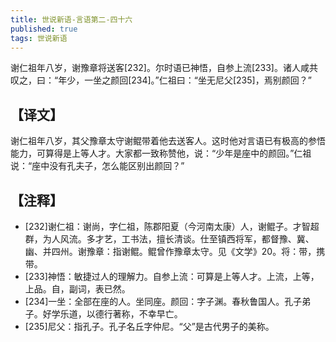 ```yaml
---
title: 世说新语-言语第二-四十六
published: true
tags: 世说新语
---
```


谢仁祖年八岁，谢豫章将送客[232]。尔时语已神悟，自参上流[233]。诸人咸共叹之，曰：“年少，一坐之颜回[234]。”仁祖曰：“坐无尼父[235]，焉别颜回？”

## 【译文】

谢仁祖年八岁，其父豫章太守谢鲲带着他去送客人。这时他对言语已有极高的参悟能力，可算得是上等人才。大家都一致称赞他，说：“少年是座中的颜回。”仁祖说：“座中没有孔夫子，怎么能区别出颜回？”

## 【注释】

- [232]谢仁祖：谢尚，字仁祖，陈郡阳夏（今河南太康）人，谢鲲子。才智超群，为人风流。多才艺，工书法，擅长清谈。仕至镇西将军，都督豫、冀、幽、并四州。谢豫章：指谢鲲。鲲曾作豫章太守。见《文学》20。将：带，携带。
- [233]神悟：敏捷过人的理解力。自参上流：可算是上等人才。上流，上等，上品。自，副词，表已然。
- [234]一坐：全部在座的人。坐同座。颜回：字子渊。春秋鲁国人。孔子弟子。好学乐道，以德行著称，不幸早亡。
- [235]尼父：指孔子。孔子名丘字仲尼。“父”是古代男子的美称。
